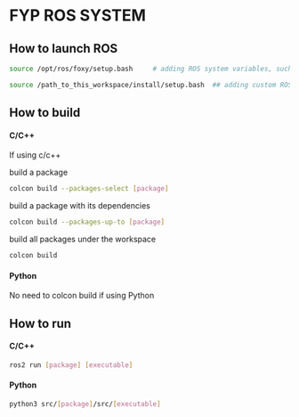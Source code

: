 # FYP ROS SYSTEM

## How to launch ROS
```sh
source /opt/ros/foxy/setup.bash     # adding ROS system variables, such as ros2 command line

source /path_to_this_workspace/install/setup.bash  ## adding custom ROS variables and include files, such as msgs
```

## How to build

#### C/C++
If using c/c++

build a package
```sh 
colcon build --packages-select [package]
```

build a package with its dependencies
```sh 
colcon build --packages-up-to [package]
```

build all packages under the workspace
```sh 
colcon build
```

#### Python
No need to colcon build if using Python

## How to run
#### C/C++
```sh 
ros2 run [package] [executable]
```

#### Python
```sh 
python3 src/[package]/src/[executable]
```
